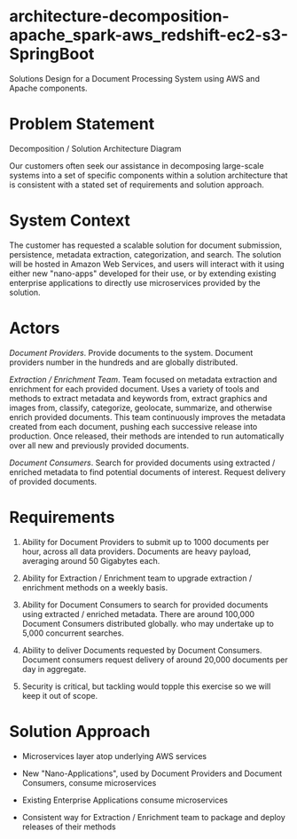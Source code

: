 # architecture-decomposition-apache_spark-aws_redshift-ec2-s3-SpringBoot
Solutions Design for a Document Processing System using AWS and Apache components. 

# Problem Statement
Decomposition / Solution Architecture Diagram

Our customers often seek our assistance in decomposing large-scale
systems into a set of specific components within a solution
architecture that is consistent with a stated set of requirements and
solution approach.

# System Context

The customer has requested a scalable solution for document
submission, persistence, metadata extraction, categorization, and
search.  The solution will be hosted in Amazon Web Services, and users
will interact with it using either new "nano-apps" developed for their
use, or by extending existing enterprise applications to directly use
microservices provided by the solution.

# Actors

*Document Providers*. Provide documents to the system.  Document
 providers number in the hundreds and are globally distributed.

*Extraction / Enrichment Team*.  Team focused on metadata extraction
 and enrichment for each provided document.  Uses a variety of tools
 and methods to extract metadata and keywords from, extract graphics
 and images from, classify, categorize, geolocate, summarize, and
 otherwise enrich provided documents.  This team continuously improves
 the metadata created from each document, pushing each successive
 release into production.  Once released, their methods are intended to
 run automatically over all new and previously provided documents.

*Document Consumers*.  Search for provided documents using extracted /
 enriched metadata to find potential documents of interest.  Request
 delivery of provided documents.

# Requirements

1. Ability for Document Providers to submit up to 1000 documents per
   hour, across all data providers.  Documents are heavy payload,
   averaging around 50 Gigabytes each.

2. Ability for Extraction / Enrichment team to upgrade extraction /
   enrichment methods on a weekly basis.

3. Ability for Document Consumers to search for provided documents
   using extracted / enriched metadata.  There are around 100,000
   Document Consumers distributed globally. who may undertake up to
   5,000 concurrent searches.

4. Ability to deliver Documents requested by Document Consumers.
   Document consumers request delivery of around 20,000 documents per
   day in aggregate.

5. Security is critical, but tackling would topple this exercise so we
   will keep it out of scope.


# Solution Approach

- Microservices layer atop underlying AWS services

- New "Nano-Applications", used by Document Providers and Document
  Consumers, consume microservices

- Existing Enterprise Applications consume microservices

- Consistent way for Extraction / Enrichment team to package and
  deploy releases of their methods
